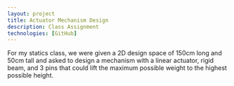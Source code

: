 ```yaml
---
layout: project
title: Actuator Mechanism Design
description: Class Assignment
technologies: [GitHub]
---
```


For my statics class, we were given a 2D design space of 150cm long and 50cm tall and asked to design a mechanism with a linear actuator, rigid beam, and 3 pins that could lift the maximum possible weight to the highest possible height.

